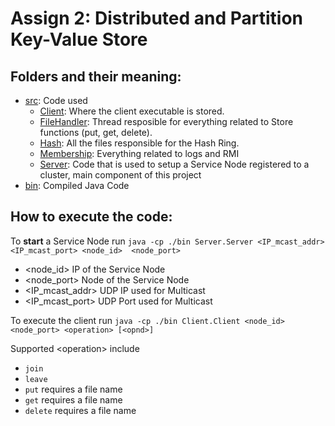 # Assign 2: Distributed and Partition Key-Value Store

## Folders and their meaning:

* [src](./src): Code used
    * [Client](./src/Client): Where the client executable is stored.
    * [FileHandler](./src/FileHandler): Thread resposible for everything related to Store functions (put, get, delete).
    * [Hash](./src/Hash): All the files responsible for the Hash Ring.
    * [Membership](./src/Membership): Everything related to logs and RMI
    * [Server](./src/Server): Code that is used to setup a Service Node registered to a cluster, main component of this project
* [bin](./bin): Compiled Java Code 

## How to execute the code:

To **start** a Service Node run `java -cp ./bin Server.Server <IP_mcast_addr> <IP_mcast_port> <node_id>  <node_port>`
- \<node_id\> IP of the Service Node
- \<node_port\> Node of the Service Node
- <IP_mcast_addr> UDP IP used for Multicast
- <IP_mcast_port> UDP Port used for Multicast

To execute the client run `java -cp ./bin Client.Client <node_id> <node_port> <operation> [<opnd>]`

Supported \<operation\> include
- `join`
- `leave`
- `put` requires a file name
- `get` requires a file name
- `delete` requires a file name
